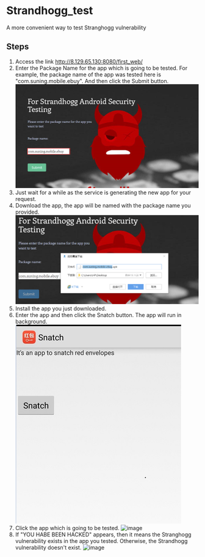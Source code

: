 # Strandhogg_test

A more convenient way to test Stranghogg vulnerability
## Steps

1. Access the link http://8.129.65.130:8080/first_web/
2. Enter the Package Name for the app which is going to be tested. For example, the package name of the app was tested here is "com.suning.mobile.ebuy". And then click the Submit button.
![image](./1.png)
3. Just wait for a while as the service is generating the new app for your request.
4. Download the app, the app will be named with the package name you provided.
![image](./2.png)
5. Install the app you just downloaded.
6. Enter the app and then click the Snatch button. The app will run in background.
![image](./3.png)
7. Click the app which is going to be tested. 
![image](./4.jpg)
8. If "YOU HABE BEEN HACKED" appears, then it means the Stranghogg vulnerability exists in the app you tested. 
Otherwise, the Strandhogg vulnerability doesn't exist.
![image](./5.jpg)


